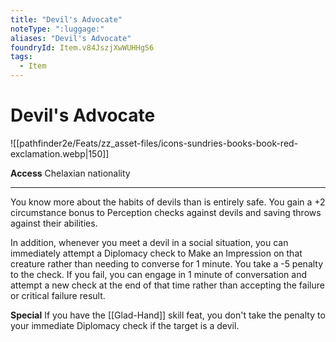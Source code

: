 ```yaml
---
title: "Devil's Advocate"
noteType: ":luggage:"
aliases: "Devil's Advocate"
foundryId: Item.v84JszjXwWUHHgS6
tags:
  - Item
---
```


# Devil's Advocate
![[pathfinder2e/Feats/zz_asset-files/icons-sundries-books-book-red-exclamation.webp|150]]

**Access** Chelaxian nationality

* * *

You know more about the habits of devils than is entirely safe. You gain a +2 circumstance bonus to Perception checks against devils and saving throws against their abilities.

In addition, whenever you meet a devil in a social situation, you can immediately attempt a Diplomacy check to Make an Impression on that creature rather than needing to converse for 1 minute. You take a -5 penalty to the check. If you fail, you can engage in 1 minute of conversation and attempt a new check at the end of that time rather than accepting the failure or critical failure result.

**Special** If you have the [[Glad-Hand]] skill feat, you don't take the penalty to your immediate Diplomacy check if the target is a devil.
